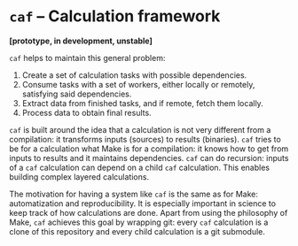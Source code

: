 # `caf` – Calculation framework

**[prototype, in development, unstable]**

`caf` helps to maintain this general problem:

1. Create a set of calculation tasks with possible dependencies.
1. Consume tasks with a set of workers, either locally or remotely, satisfying said dependencies.
1. Extract data from finished tasks, and if remote, fetch them locally.
1. Process data to obtain final results.

`caf` is built around the idea that a calculation is not very different from a compilation: it transforms inputs (sources) to results (binaries). `caf` tries to be for a calculation what Make is for a compilation: it knows how to get from inputs to results and it maintains dependencies. `caf` can do recursion: inputs of a `caf` calculation can depend on a child `caf` calculation. This enables building complex layered calculations.

The motivation for having a system like `caf` is the same as for Make: automatization and reproducibility. It is especially important in science to keep track of how calculations are done. Apart from using the philosophy of Make, `caf` achieves this goal by wrapping git: every `caf` calculation is a clone of this repository and every child calculation is a git submodule.
